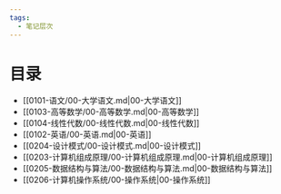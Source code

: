 ```yaml
---
tags:
  - 笔记层次
---
```



# 目录

- [[0101-语文/00-大学语文.md|00-大学语文]]
- [[0103-高等数学/00-高等数学.md|00-高等数学]]
- [[0104-线性代数/00-线性代数.md|00-线性代数]]
- [[0102-英语/00-英语.md|00-英语]]
- [[0204-设计模式/00-设计模式.md|00-设计模式]]
- [[0203-计算机组成原理/00-计算机组成原理.md|00-计算机组成原理]]
- [[0205-数据结构与算法/00-数据结构与算法.md|00-数据结构与算法]]
- [[0206-计算机操作系统/00-操作系统|00-操作系统]]

